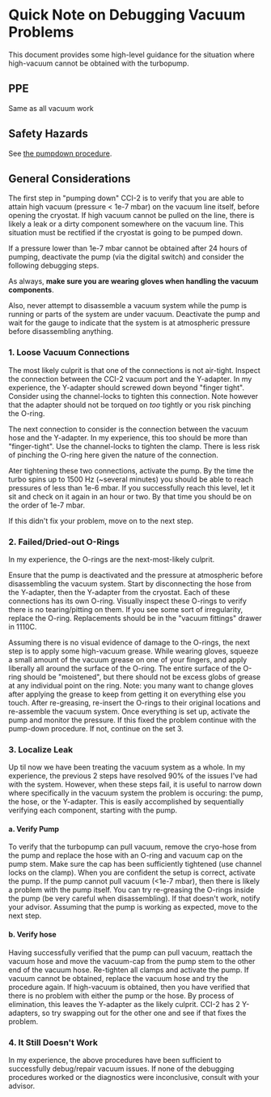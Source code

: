 # Quick Note on Debugging Vacuum Problems

This document provides some high-level guidance for the situation where 
high-vacuum cannot be obtained with the turbopump.

## PPE

Same as all vacuum work

## Safety Hazards

See [the pumpdown procedure](./pump_down_procedure.md).

## General Considerations

The first step in "pumping down" CCI-2 is to verify that you are able to 
attain high vacuum (pressure < 1e-7 mbar) on the vacuum line itself, before
opening the cryostat.
If high vacuum cannot be pulled on the line, there is likely a leak or a
dirty component somewhere on the vacuum line.
This situation must be rectified if the cryostat is going to be pumped down.

If a pressure lower than 1e-7 mbar cannot be obtained after 24 hours of 
pumping, deactivate the pump (via the digital switch) and consider the 
following debugging steps.

As always, **make sure you are wearing gloves when handling the vacuum
components**.

Also, never attempt to disassemble a vacuum system while the pump is running
or parts of the system are under vacuum.
Deactivate the pump and wait for the gauge to indicate that the system is at
atmospheric pressure before disassembling anything.

### 1. Loose Vacuum Connections

The most likely culprit is that one of the connections is not air-tight.
Inspect the connection between the CCI-2 vacuum port and the Y-adapter.
In my experience, the Y-adapter should screwed down beyond "finger tight".
Consider using the channel-locks to tighten this connection.
Note however that the adapter should not be torqued on *too* tightly or you
risk pinching the O-ring.

The next connection to consider is the connection between the vacuum hose and
the Y-adapter.
In my experience, this too should be more than "finger-tight".
Use the channel-locks to tighten the clamp.
There is less risk of pinching the O-ring here given the nature of the
connection.

Ater tightening these two connections, activate the pump.
By the time the turbo spins up to 1500 Hz (~several minutes) you should be
able to reach pressures of less than 1e-6 mbar.
If you successfully reach this level, let it sit and check on it again in an
hour or two.
By that time you should be on the order of 1e-7 mbar.

If this didn't fix your problem, move on to the next step.

### 2. Failed/Dried-out O-Rings

In my experience, the O-rings are the next-most-likely culprit.

Ensure that the pump is deactivated and the pressure at atmospheric before
disassembling the vacuum system.
Start by disconnecting the hose from the Y-adapter, then the Y-adapter from the
cryostat.
Each of these connections has its own O-ring.
Visually inspect these O-rings to verify there is no tearing/pitting on them.
If you see some sort of irregularity, replace the O-ring.
Replacements should be in the "vacuum fittings" drawer in 1110C.

Assuming there is no visual evidence of damage to the O-rings, the next step
is to apply some high-vacuum grease.
While wearing gloves, squeeze a small amount of the vacuum grease on one of 
your fingers, and apply liberally all around the surface of the O-ring.
The entire surface of the O-ring should be "moistened", but there should not
be excess globs of grease at any individual point on the ring.
Note: you many want to change gloves after applying the grease to keep from 
getting it on everything else you touch.
After re-greasing, re-insert the O-rings to their original locations and 
re-assemble the vacuum system.
Once everything is set up, activate the pump and monitor the pressure.
If this fixed the problem continue with the pump-down procedure.
If not, continue on the set 3.

### 3. Localize Leak

Up til now we have been treating the vacuum system as a whole.
In my experience, the previous 2 steps have resolved 90% of the issues I've
had with the system.
However, when these steps fail, it is useful to narrow down where specifically
in the vacuum system the problem is occuring: the pump, the hose, or the 
Y-adapter. 
This is easily accomplished by sequentially verifying each component, starting
with the pump.

#### a. Verify Pump

To verify that the turbopump can pull vacuum, remove the cryo-hose from the 
pump and replace the hose with an O-ring and vacuum cap on the pump stem.
Make sure the cap has been sufficiently tightened (use channel locks on the 
clamp).
When you are confident the setup is correct, activate the pump.
If the pump cannot pull vacuum (<1e-7 mbar), then there is likely a problem 
with the pump itself.
You can try re-greasing the O-rings inside the pump (be very careful when
disassembling).
If that doesn't work, notify your advisor.
Assuming that the pump is working as expected, move to the next step.

#### b. Verify hose

Having successfully verified that the pump can pull vacuum, reattach the 
vacuum hose and move the vacuum-cap from the pump stem to the other end of the
vacuum hose.
Re-tighten all clamps and activate the pump.
If vacuum cannot be obtained, replace the vacuum hose and try the procedure
again.
If high-vacuum is obtained, then you have verified that there is no problem 
with either the pump or the hose.
By process of elimination, this leaves the Y-adapter as the likely culprit.
CCI-2 has 2 Y-adapters, so try swapping out for the other one and see if that
fixes the problem.

### 4. It Still Doesn't Work

In my experience, the above procedures have been sufficient to successfully
debug/repair vacuum issues.
If none of the debugging procedures worked or the diagnostics were 
inconclusive, consult with your advisor.

